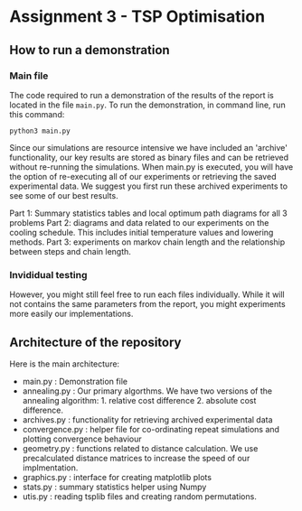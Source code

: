# Assignment 3 - TSP Optimisation

##  How to run a demonstration

### Main file
The code required to run a demonstration of the results of the report is located in the file `main.py`.
To run the demonstration, in command line, run this command:

```
python3 main.py
```

Since our simulations are resource intensive we have included an 'archive' functionality, our key results are stored as binary files and can be retrieved without re-running the simulations. When main.py is executed, you will have the option of re-executing all of our experiments or retrieving the saved experimental data. We suggest you first run these archived experiments to see some of our best results. 

Part 1:  Summary statistics tables and local optimum path diagrams for all 3 problems
Part 2:  diagrams and data related to our experiments on the cooling schedule. This includes initial temperature values and lowering methods. 
Part 3: experiments on markov chain length and the relationship between steps and chain length.  

###  Invididual testing

However, you might still feel free to run each files individually. While it will not contains the same parameters from the report, you might experiments more easily our implementations.


## Architecture of the repository

Here is the main architecture:

- main.py : Demonstration file
- annealing.py : Our primary algorthms. We have two versions of the annealing algorithm: 1. relative cost difference 2. absolute cost difference. 
- archives.py : functionality for retrieving archived experimental data
- convergence.py : helper file for co-ordinating repeat simulations and plotting convergence behaviour
- geometry.py : functions related to distance calculation. We use precalculated distance matrices to increase the speed of our implmentation. 
- graphics.py : interface for creating matplotlib plots
- stats.py : summary statistics helper using Numpy
- utis.py : reading tsplib files and creating random permutations.